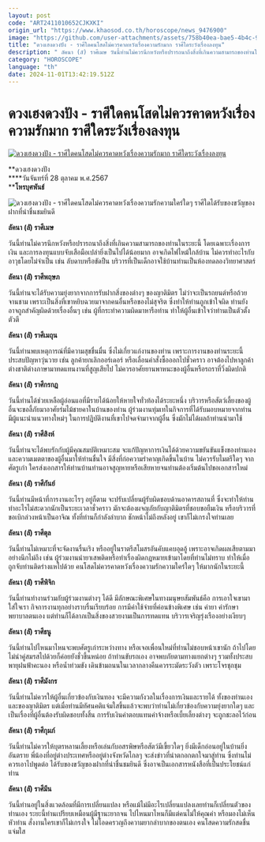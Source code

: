 ```yaml
---
layout: post
code: "ART2411010652CJKXKI"
origin_url: "https://www.khaosod.co.th/horoscope/news_9476900"
image: "https://github.com/user-attachments/assets/758b40ea-bae5-4b4c-9f4b-b94e1cf16fad"
title: "ดวงเฮงดวงปัง - ราศีใดคนโสดไม่ควรคาดหวังเรื่องความรักมาก ราศีใดระวังเรื่องลงทุน"
description: " ลัคนา (ลั) ราศีเมษ วันนี้ท่านไม่ควรนึกหวังหรือปรารถนาถึงสิ่งที่เกินความสามารถของท่านในระยะนี้ โดยเฉพาะเรื่องการเงิน และการลงทุนแบบจับเสือมือเปล่ายิ่งเป็นไป"
category: "HOROSCOPE"
language: "th"
date: 2024-11-01T13:42:19.512Z
---
```


# ดวงเฮงดวงปัง - ราศีใดคนโสดไม่ควรคาดหวังเรื่องความรักมาก ราศีใดระวังเรื่องลงทุน

[![ดวงเฮงดวงปัง - ราศีใดคนโสดไม่ควรคาดหวังเรื่องความรักมาก ราศีใดระวังเรื่องลงทุน](https://www.khaosod.co.th/wpapp/uploads/2024/10/02-วันจันทร์-2.jpg "ดวงเฮงดวงปัง - ราศีใดคนโสดไม่ควรคาดหวังเรื่องความรักมาก ราศีใดระวังเรื่องลงทุน")](https://www.khaosod.co.th/wpapp/uploads/2024/10/02-วันจันทร์-2.jpg)

**ดวงเฮงดวงปัง  
****วันจันทร์ที่ 28 ตุลาคม พ.ศ.2567  
****โหรบุศพันธ์**

![ดวงเฮงดวงปัง - ราศีใดคนโสดไม่ควรคาดหวังเรื่องความรักความใคร่ใดๆ ราศีใดได้รับของขวัญของฝากที่น่าชื่นชมยินดี](https://www.khaosod.co.th/wpapp/uploads/2024/10/002-วันจันทร์-1.jpg)

**ลัคนา (ลั) ราศีเมษ**

วันนี้ท่านไม่ควรนึกหวังหรือปรารถนาถึงสิ่งที่เกินความสามารถของท่านในระยะนี้ โดยเฉพาะเรื่องการเงิน และการลงทุนแบบจับเสือมือเปล่ายิ่งเป็นไปได้น้อยมาก อาจเกิดไฟไหม้ใกล้บ้าน ไม่ควรทำอะไรกับอาวุธโดยไม่จำเป็น เช่น ลับดาบหรือขัดปืน บริวารที่เป็นเด็กอาจใช้บ้านท่านเป็นห้องทดลองวิทยาศาสตร์

**ลัคนา (ลั) ราศีพฤษภ**

วันนี้ท่านจะได้รับความยุ่งยากจากการรับฝากสิ่งของต่างๆ ของญาติมิตร ไม่ว่าจะเป็นรถยนต์หรือถ้วยจานชาม เพราะเป็นสิ่งที่เขาหยิบฉวยมาจากคนอื่นหรือของไม่สุจริต ซึ่งทำให้ท่านถูกเข้าใจผิด ท่านยังอาจถูกสำคัญผิดด้วยเรื่องอื่นๆ เช่น ผู้ที่กระทำความผิดมาหารือท่าน ทำให้ผู้อื่นเข้าใจว่าท่านเป็นตัวตั้งตัวตี

**ลัคนา (ลั) ราศีเมถุน**

วันนี้ท่านพบเหตุการณ์ที่มีความสุขชื่นมื่น ซึ่งไม่เกี่ยวแก่งานของท่าน เพราะการงานของท่านระยะนี้ประสบปัญหาวุ่นวาย เช่น ลูกค้ายกเลิกออร์เดอร์ หรือเลื่อนคำสั่งซื้อออกไปชั่วคราว อาจต้องไปหาลูกค้าต่างชาติต่างภาษามาทดแทนงานที่สูญเสียไป ไม่ควรอาศัยยานพาหนะของผู้อื่นหรือรถราที่วิ่งผิดปกติ

**ลัคนา (ลั) ราศีกรกฎ**

วันนี้ท่านได้ช่วยเหลือผู้อ่อนแอที่มีรายได้น้อยให้หายใจทั่วท้องได้ระยะหนึ่ง บริวารหรือสัตว์เลี้ยงของผู้อื่นจะขอลี้ภัยมาอาศัยร่มไม้ชายคาในบ้านของท่าน ผู้ร่วมงานทุ่มเทในกิจการที่ได้รับมอบหมายจากท่าน มีผู้แนะนำแนวทางใหม่ๆ ในการปฏิบัติงานที่เขาไปจดจำมาจากผู้อื่น ซึ่งมักไม่ได้ผลถ้าท่านนำมาใช้

**ลัคนา (ลั) ราศีสิงห์**

วันนี้ท่านจะได้พบรักกับผู้มีคุณสมบัติเหมาะสม จะแก้ปัญหาการเงินได้ด้วยความขยันขันแข็งของท่านเองและความเมตตาของผู้อื่นมาให้ท่านชื่นใจ มีสิ่งที่ก่อความรำคาญเกิดขึ้นในบ้าน ไม่ควรรับไมตรีใดๆ จากศัตรูเก่า ใครส่งเอกสารให้ท่านบ้านท่านอาจสูญหายหรือเสียหายจนท่านต้องเริ่มต้นไปขอเอกสารใหม่

**ลัคนา (ลั) ราศีกันย์**

วันนี้ท่านมีหน้าที่การงานอะไรๆ อยู่ก็ตาม จะปรับเปลี่ยนผู้รับผิดชอบด้านอาคารสถานที่ ซึ่งจะทำให้ท่านทำอะไรไม่สะดวกนักเป็นระยะเวลาชั่วคราว มักจะต้องผจญภัยกับญาติมิตรที่ชอบขอยืมเงิน หรือบริวารที่ขอเบิกล่วงหน้าเป็นอาจิณ ทั้งที่ท่านก็กำลังลำบาก ชักหน้าไม่ถึงหลังอยู่ เขาก็ไม่เกรงใจท่านเลย

**ลัคนา (ลั) ราศีตุล**

วันนี้ท่านไม่เหมาะที่จะจัดงานรื่นเริง หรืออยู่ในราตรีสโมสรอันคับแคบอุดอู้ เพราะอาจเกิดผลเสียตามมาอย่างนึกไม่ถึง เช่น ผู้ร่วมงานนำยาเสพติดหรือทำเรื่องผิดกฎหมายเข้ามาโดยที่ท่านไม่ทราบ ทำให้เมื่อถูกจับท่านติดร่างแหไปด้วย คนโสดไม่ควรคาดหวังเรื่องความรักความใคร่ใดๆ ให้มากนักในระยะนี้

**ลัคนา (ลั) ราศีพิจิก**

วันนี้ท่านทำงานร่วมกับผู้ร่วมงานต่างๆ ได้ดี มีลักษณะพิเศษในทางมนุษยสัมพันธ์คือ การเอาใจเขามาใส่ใจเรา กิจการงานทุกอย่างราบรื่นเรียบร้อย การมีค่าใช้จ่ายที่ค่อนข้างพิเศษ เช่น ค่ายา ค่ารักษาพยาบาลตนเอง แต่ท่านก็ได้ลาภเป็นสิ่งของสวยงามเป็นการทดแทน บริวารเจริญรุ่งเรืองอย่างเงียบๆ

**ลัคนา (ลั) ราศีธนู**

วันนี้ท่านไปไหนมาไหนจะพบศัตรูเก่าระหว่างทาง หรือเจอเพื่อนใหม่ที่ท่านไม่ชอบหน้าเขานัก ถ้าไปโดยไม่นำคู่สมรสไปด้วยก็ค่อยยังชั่วขึ้นหน่อย ถ้าท่านขับรถเอง อาจพบภัยตามทางแยกต่างๆ รวมทั้งประสบพายุฝนฟ้าคะนอง หรือน้ำท่วมขัง เดินข้ามถนนในเวลากลางคืนควรระมัดระวังตัว เพราะโจรชุกชุม

**ลัคนา (ลั) ราศีมังกร**

วันนี้ท่านไม่ควรให้ผู้อื่นเกี่ยวข้องกับเงินทอง จะมีความกังวลในเรื่องการเงินและรายได้ ทั้งของท่านเองและของญาติมิตร แต่เมื่อท่านมีทัศนคติแจ่มใสขึ้นแล้วจะพบว่าท่านไม่เกี่ยวข้องกับความยุ่งยากใดๆ และเป็นเรื่องที่ผู้อื่นต้องรับผิดชอบทั้งสิ้น การรับเงินค่าตอบแทนค่าจ้างหรือเบี้ยเลี้ยงต่างๆ จะถูกชะลอไว้ก่อน

**ลัคนา (ลั) ราศีกุมภ์**

วันนี้ท่านไม่ควรให้บุตรหลานเลี้ยงหรือเล่นกับอสรพิษหรือสัตว์มีเขี้ยวใดๆ ยิ่งมีเด็กอ่อนอยู่ในบ้านยิ่งอันตราย พี่น้องที่อยู่ต่างประเทศหรืออยู่ต่างจังหวัดไกลๆ จะส่งข่าวที่น่าตกอกตกใจมาสู่ท่าน ซึ่งท่านไม่ควรเอาไปพูดต่อ ได้รับของขวัญของฝากที่น่าชื่นชมยินดี ซึ่งอาจเป็นเอกสารหนังสือที่เป็นประโยชน์แก่ท่าน

**ลัคนา (ลั) ราศีมีน**

วันนี้ท่านอยู่ในสิ่งแวดล้อมที่มีการเปลี่ยนแปลง หรือแม้ไม่มีอะไรเปลี่ยนแปลงเลยท่านก็เปลี่ยนตัวของท่านเอง ระยะนี้ท่านเปรียบเหมือนผู้มีฐานะยากจน ไปไหนมาไหนก็มีแต่คนไม่ให้คุณค่า หรือมองไม่เห็นหัวท่าน สั่งงานใครเขาก็ไม่เกรงใจ ไม่โอดครวญถึงความยากลำบากของตนเอง คนโสดความรักสดชื่นแจ่มใส